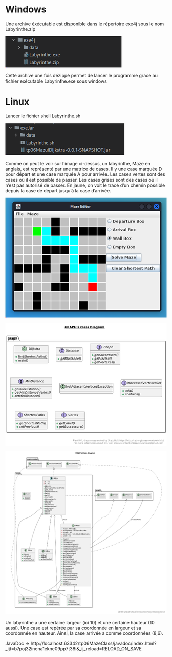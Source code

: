 # **Windows**

Une archive éxécutable est disponible dans le répertoire exe4j sous le nom Labyrinthe.zip

![img_1.png](img_1.png)

Cette archive une fois dézippé permet de lancer le programme grace au fichier exécutable Labyrinthe.exe sous windows

# **Linux**

Lancer le fichier shell Labyrinthe.sh

![img_2.png](img_2.png)



Comme on peut le voir sur l’image ci-dessus, un labyrinthe, Maze en anglais, est représenté par une matrice de cases. Il
y une case marquée D pour départ et une case marquée A pour arrivée. Les cases vertes sont des cases où il est possible
de passer. Les cases grises sont des cases où il n’est pas autorisé de passer. En jaune, on voit le tracé d’un chemin
possible depuis la case de départ jusqu’à la case d’arrivée.

![img.png](img.png)

![img_3.png](img_3.png)

![img_4.png](img_4.png)

Un labyrinthe a une certaine largeur (ici 10) et une certaine hauteur (10 aussi). Une case est repérée par sa coordonnée
en largeur et sa coordonnée en hauteur. Ainsi, la case arrivée a comme coordonnées (8,6).



JavaDoc
=> http://localhost:63342/tp06MazeClass/javadoc/index.html?_ijt=b7poj32inena1ekne09pp7t38i&_ij_reload=RELOAD_ON_SAVE